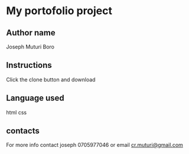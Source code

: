 # My portofolio project

## Author name

Joseph Muturi Boro

## Instructions
Click the clone button and download 

## Language used
html
css

## contacts
For more info contact joseph 0705977046 or email cr.muturi@gmail.com

